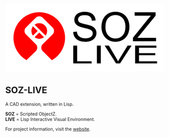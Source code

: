 <a href="https://www.soz-live.com"  target="_blank">
<img src="/assets/soz-live-logo.png" width="1000">
</a>

          
# SOZ-LIVE

A CAD extension, written in Lisp. 

**SOZ** = Scripted ObjectZ.   
**LIVE** = Lisp Interactive Visual Environment.  
 
For project information, visit the [website](https://www.soz-live.com).
